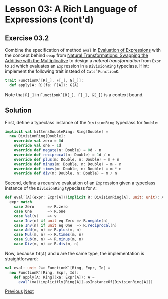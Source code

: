 Lesson 03: A Rich Language of Expressions (cont'd)
==================================================

Exercise 03.2
-------------

Combine the specification of method `eval` in
[Evaluation of Expressions](https://github.com/sjbiaga/kittens/blob/main/expr-02-eval/README.md) with the concept behind
`swap` from
[Natural Transformations: Swapping the Additive with the Multiplicative](https://github.com/sjbiaga/kittens/blob/main/expr-03-swap/README.md)
to design a _natural transformation_ from `Expr` to `Id` which evaluates an `Expr`ession in a `DivisionRing` typeclass.
Hint: implement the following trait instead of `Cats`' `FunctionK`.

```Scala
trait FunctionKʹ[R[_], F[_], G[_]]:
  def apply[A: R](fa: F[A]): G[A]
```

Note that `R[_]` in `FunctionKʹ[R[_], F[_], G[_]]` is a context bound.

Solution
--------

First, define a typeclass instance of the `DivisionRing` typeclass for `Double`:

```Scala
implicit val kittensDoubleRing: Ring[Double] =
  new DivisionRing[Double]:
    override val zero = 0d
    override val one = 1d
    override def negate(n: Double) = 0d - n
    override def reciprocal(n: Double) = 1d / n
    override def plus(m: Double, n: Double) = m + n
    override def minus(m: Double, n: Double) = m - n
    override def times(m: Double, n: Double) = m * n
    override def div(m: Double, n: Double) = m / n
```

Second, define a recursive evaluation of an `Expr`ession given a typeclass instance of the `DivisionRing` typeclass for `A`:

```Scala
def evalʹ[A](expr: Expr[A])(implicit R: DivisionRing[A], unit: unit): A =
  expr match
    case Zero      => R.zero
    case One       => R.one
    case Val(v)    => v
    case Inv(n) if unit eq Zero => R.negate(n)
    case Inv(n) if unit eq One  => R.reciprocal(n)
    case Add(m, n) => R.plus(m, n)
    case Mul(m, n) => R.times(m, n)
    case Sub(m, n) => R.minus(m, n)
    case Div(m, n) => R.div(m, n)
```

Now, because `Id[A]` and `A` are the same type, the implementation is straightforward:

```Scala
val eval: unit ?=> FunctionKʹ[Ring, Expr, Id] =
  new FunctionKʹ[Ring, Expr, Id]:
    def apply[A: Ring](xa: Expr[A]): A =
      evalʹ(xa)(implicitly[Ring[A]].asInstanceOf[DivisionRing[A]])
```

[Previous](https://github.com/sjbiaga/kittens/blob/main/expr-CoflatMap/README.md) [Next](https://github.com/sjbiaga/kittens/blob/main/queens-3-trampoline/README.md)
